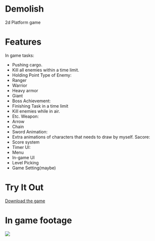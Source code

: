 # Demolish
2d Platform game

# Features
In game tasks:
- Pushing cargo.
-	Kill all enemies within a time limit.
-	Holding Point
Type of Enemy:
- Ranger
- Warrior
- Heavy armor
-	Giant
-	Boss
Achievement:
-	Finishing Task in a time limit
-	Kill enemies while in air.
-	Etc.
Weapon:
-	Arrow
-	Chain
-	Sword
Animation:
-	Extra animations of characters that needs to draw by myself.
Sacore:
-	Score system
-	Timer
UI:
-	Menu
-	In-game UI
-	Level Picking
-	Game Setting(maybe)

# Try It Out
[Download the game](https://github.com/TrueFengTingGuo/Demolish/releases/tag/v0.1.2)



# In game footage
![](https://github.com/TrueFengTingGuo/Demolish/blob/main/Game%20Demo/Game_demo.gif)


